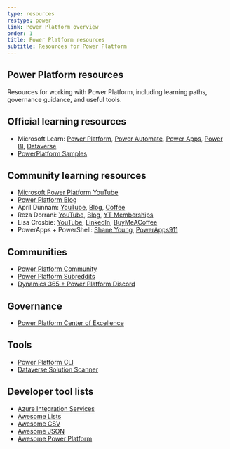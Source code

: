 ```yaml
---
type: resources
restype: power
link: Power Platform overview
order: 1
title: Power Platform resources
subtitle: Resources for Power Platform
---
```


## Power Platform resources

Resources for working with Power Platform, including learning paths, governance guidance, and useful tools.

## Official learning resources

* Microsoft Learn: [Power Platform](https://learn.microsoft.com/en-us/training/powerplatform/), [Power Automate](https://learn.microsoft.com/en-us/training/power-automate/), [Power Apps](https://learn.microsoft.com/en-us/training/powerapps/), [Power BI](https://learn.microsoft.com/en-us/training/power-bi/), [Dataverse](https://learn.microsoft.com/en-us/training/dataverse/)
* [PowerPlatform Samples](https://github.com/pnp/powerplatform-samples)

## Community learning resources

* [Microsoft Power Platform YouTube](https://www.youtube.com/@MicrosoftPowerPlatform)
* [Power Platform Blog](https://powerplatform.microsoft.com/en-us/blog/)
* April Dunnam: [YouTube](https://www.youtube.com/@AprilDunnam/playlists), [Blog](https://www.sharepointsiren.com/), [Coffee](https://buymeacoffee.com/aprildunnam)
* Reza Dorrani: [YouTube](https://www.youtube.com/@RezaDorrani/playlists), [Blog](https://rezadorrani.com/), [YT Memberships](https://www.youtube.com/rezadorrani/join)
* Lisa Crosbie: [YouTube](https://www.youtube.com/@LisaCrosbie/playlists), [LinkedIn](https://www.linkedin.com/in/lisa-crosbie/), [BuyMeACoffee](https://buymeacoffee.com/lisacrosbie)
* PowerApps + PowerShell: [Shane Young](https://www.youtube.com/@ShanesCows/playlists), [PowerApps911](https://www.powerapps911.com/blog)

## Communities

* [Power Platform Community](https://community.powerplatform.com/forums)
* [Power Platform Subreddits](https://www.reddit.com/r/Dataverse+MicrosoftFlow+PowerApps+PowerAutomate+PowerBI+PowerPlatform/)
* [Dynamics 365 + Power Platform Discord](https://discord.gg/sPSYyYgU39)

## Governance

* [Power Platform Center of Excellence](https://learn.microsoft.com/en-us/power-platform/guidance/coe/starter-kit)

## Tools

* [Power Platform CLI](https://learn.microsoft.com/en-us/power-platform/developer/cli/introduction-power-platform-cli)
* [Dataverse Solution Scanner](https://github.com/alirobe/dataverse-solution-scanner)

## Developer tool lists

* [Azure Integration Services](https://www.youtube.com/watch?v=sbqhJsWhKAs)
* [Awesome Lists](https://github.com/sindresorhus/awesome)
* [Awesome CSV](https://github.com/awesome/awesome-csv)
* [Awesome JSON](https://github.com/burningtree/awesome-json)
* [Awesome Power Platform](https://github.com/Power-Maverick/awesome-power-platform)
